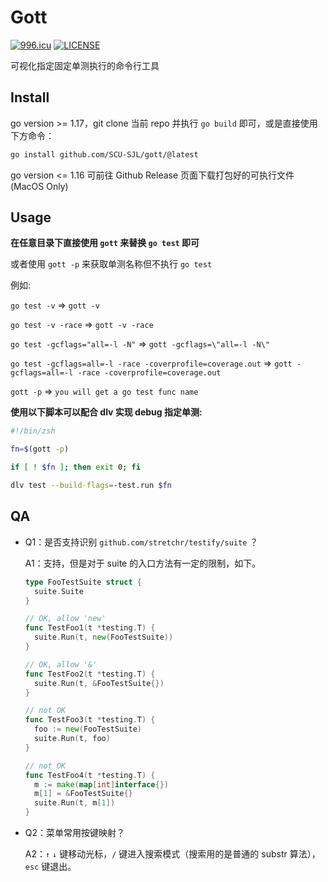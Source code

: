 # Gott
<a href="https://996.icu"><img src="https://img.shields.io/badge/link-996.icu-red.svg" alt="996.icu" /></a>
[![LICENSE](https://img.shields.io/badge/license-Anti%20996-blue.svg)](https://github.com/996icu/996.ICU/blob/master/LICENSE)

可视化指定固定单测执行的命令行工具

## Install

go version >= 1.17，git clone 当前 repo 并执行 `go build` 即可，或是直接使用下方命令：

```sh
go install github.com/SCU-SJL/gott/@latest
```

go version <= 1.16 可前往 Github Release 页面下载打包好的可执行文件(MacOS Only)

## Usage

**在任意目录下直接使用 `gott` 来替换 `go test` 即可**

或者使用 `gott -p` 来获取单测名称但不执行 `go test`

例如:

`go test -v` => `gott -v`

`go test -v -race` => `gott -v -race`

`go test -gcflags="all=-l -N"` => `gott -gcflags=\"all=-l -N\"`

`go test -gcflags=all=-l -race -coverprofile=coverage.out` => `gott -gcflags=all=-l -race -coverprofile=coverage.out`

`gott -p` => `you will get a go test func name`

**使用以下脚本可以配合 dlv 实现 debug 指定单测:**

```sh
#!/bin/zsh

fn=$(gott -p)

if [ ! $fn ]; then exit 0; fi

dlv test --build-flags=-test.run $fn
```

## QA

- Q1：是否支持识别 `github.com/stretchr/testify/suite` ？

  A1：支持，但是对于 suite 的入口方法有一定的限制，如下。

  ```go
  type FooTestSuite struct {
    suite.Suite
  }
  
  // OK, allow 'new'
  func TestFoo1(t *testing.T) {
    suite.Run(t, new(FooTestSuite)) 
  }
  
  // OK, allow '&'
  func TestFoo2(t *testing.T) {
    suite.Run(t, &FooTestSuite{})
  }
  
  // not OK
  func TestFoo3(t *testing.T) {
    foo := new(FooTestSuite)
    suite.Run(t, foo)
  }
  
  // not OK
  func TestFoo4(t *testing.T) {
    m := make(map[int]interface{})
    m[1] = &FooTestSuite{}
    suite.Run(t, m[1])
  }
  ```

  

- Q2：菜单常用按键映射？

  A2：`↑` `↓` 键移动光标，`/` 键进入搜索模式（搜索用的是普通的 substr 算法），`esc` 键退出。
